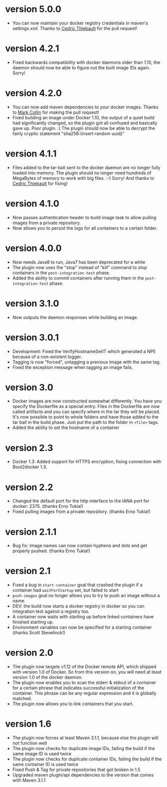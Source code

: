 # version 5.0.0
- You can now maintain your docker registry credentials in maven's settings.xml. Thanks to [Cedric Thiebault](https://github.com/cthiebault) for the pull request!

# version 4.2.1
- Fixed backwards compatibility with docker daemons older than 1.10, the daemon should now be able to figure out the built image IDs again. Sorry!

# version 4.2.0
- You can now add maven dependencies to your docker images. Thanks to [Mark Collin](https://github.com/Ardesco) for making the pull request!
- Fixed building an image under Docker 1.10, the output of a quiet build had significantly changed, so the plugin got all confused and basically gave up. Poor plugin. :( The plugin should now be able to decrypt the fairly cryptic statement "sha256:{insert random uuid}"

# version 4.1.1
- Files added to the tar-ball sent to the docker daemon are no longer fully loaded into memory. The plugin should no longer need hundreds of MegaBytes of memory to work with big files. :-) Sorry! And thanks to [Cedric Thiebault](https://github.com/cthiebault) for fixing!

# version 4.1.0
- Now passes authentication header to build image task to allow pulling images from a private repository.
- Now allows you to persist the logs for all containers to a certain folder.

# version 4.0.0
- Now needs Java8 to run, Java7 has been deprecated for a while
- The plugin now uses the "stop" instead of "kill" command to stop containers in the `post-integration-test` phase.
- Added the ability to commit containers after running them in the `post-integration-test` phase.

# version 3.1.0
- Now outputs the daemon responses while building an image.

# version 3.0.1
- Development: Fixed the VerifyHostnameSetIT which generated a NPE because of a non-existent logger.
- Tagging is now "forced", untagging a previous image with the same tag.
- Fixed the exception message when tagging an image fails.

# version 3.0
- Docker images are now constructed somewhat differently. You have you specify the Dockerfile as a special entry. Files
    in the Dockerfile are now called artifacts and you can specify where in the tar they will be placed. It's now possible to
    point to whole folders and have those added to the tar ball in the build phase. Just put the path to the folder in
    `<file>` tags.
- Added the ability to set the hostname of a container

# version 2.3
- Docker 1.3: Added support for HTTPS encryption, fixing connection with Boot2docker 1.3.

# version 2.2
- Changed the default port for the http interface to the IANA port for docker: 2375. (thanks Erno Tukia!)
- Fixed pulling images from a private repository. (thanks Erno Tukia!)

# version 2.1.1
- Bug fix: Image names can now contain hyphens and dots and get properly pushed. (thanks Erno Tukia!)

# version 2.1
- Fixed a bug in `start-container` goal that crashed the plugin if a container had `waitForStartup` set, but failed to
    start
- `push-images` goal no longer allows you to try to push an image without a name.
- DEV: the build now starts a docker registry in docker so you can integration test against a registry too.
- A container now waits with starting up before linked containers have finished starting up.
- Environment variables can now be specified for a starting container (thanks Scott Stevelinck!)

# version 2.0
- The plugin now targets v1.12 of the Docker remote API, which shipped with version 1.0 of Docker. So from this version
 on, you will need at least version 1.0 of the docker daemon.
- The plugin now enables you to scan the stderr & stdout of a container for a certain phrase that indicates successful
    initialization of the container. This phrase can be any regular expression and it is globally matched.
- The plugin now allows you to link containers that you start.

# version 1.6
- The plugin now forces at least Maven 3.1.1, because else the plugin will not function well
- The plugin now checks for duplicate image IDs, failing the build if the same image ID is used twice
- The plugin now checks for duplicate container IDs, failing the build if the same container ID is used twice
- Fixed Push & Tag for private repositories that got broken in 1.5
- Upgraded maven plugin/api dependencies to the version that comes with Maven 3.1.1
